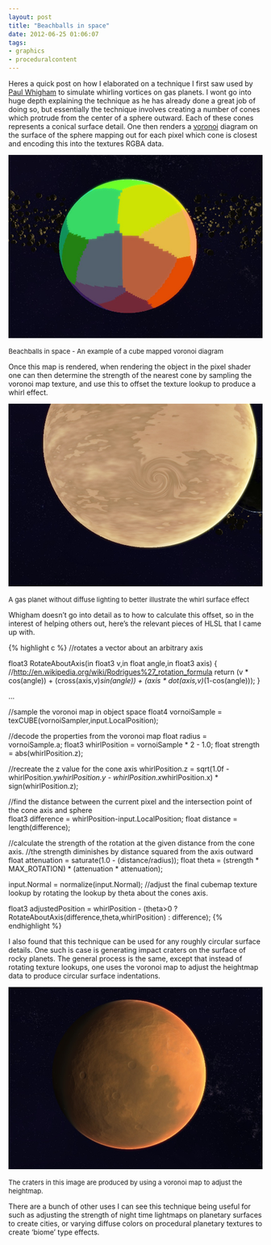```yaml
---
layout: post
title: "Beachballs in space"
date: 2012-06-25 01:06:07
tags:
- graphics
- proceduralcontent
---
```


Heres a quick post on how I elaborated on a technique I first saw used by [Paul Whigham](http://johnwhigham.blogspot.com/2011/11/gas-giants.html) to simulate whirling vortices on gas planets. I wont go into huge depth explaining the technique as he has already done a great job of doing so, but essentially the technique involves creating a number of cones which protrude from the center of a sphere outward. Each of these cones represents a conical surface detail. One then renders a [voronoi](http://en.wikipedia.org/wiki/Voronoi_diagram) diagram on the surface of the sphere mapping out for each pixel which cone is closest and encoding this into the textures RGBA data.

![image](/assets/images/news/2y3UmdweF0y0akK1yMXJ2Q.jpg)

<font size="2">Beachballs in space - An example of a cube mapped voronoi diagram</font>

Once this map is rendered, when rendering the object in the pixel shader one can then determine the strength of the nearest cone by sampling the voronoi map texture, and use this to offset the texture lookup to produce a whirl effect.

![image](/assets/images/news/gAp_qj_M40iNI1l6ebuPZw.jpg)

<font size="2">A gas planet without diffuse lighting to better illustrate the whirl surface effect</font>

Whigham doesn’t go into detail as to how to calculate this offset, so in the interest of helping others out, here’s the relevant pieces of HLSL that I came up with.

{% highlight c %}
//rotates a vector about an arbitrary axis

float3 RotateAboutAxis(in float3 v,in float angle,in float3 axis)
{
    //http://en.wikipedia.org/wiki/Rodrigues%27_rotation_formula
    return (v * cos(angle)) + (cross(axis,v)*sin(angle)) + (axis * dot(axis,v)*(1-cos(angle)));
}

...

//sample the voronoi map in object space
float4 vornoiSample = texCUBE(vornoiSampler,input.LocalPosition);

//decode the properties from the voronoi map
float radius = vornoiSample.a;
float3 whirlPosition = vornoiSample * 2 - 1.0;
float strength = abs(whirlPosition.z);

//recreate the z value for the cone axis
whirlPosition.z = sqrt(1.0f - whirlPosition.y*whirlPosition.y - whirlPosition.x*whirlPosition.x) * sign(whirlPosition.z);

//find the distance between the current pixel and the intersection point of the cone axis and sphere    
float3 difference = whirlPosition-input.LocalPosition;
float distance = length(difference);

//calculate the strength of the rotation at the given distance from the cone axis.
//the strength diminishes by distance squared from the axis outward
float attenuation = saturate(1.0 - (distance/radius));
float theta = (strength * MAX_ROTATION) * (attenuation * attenuation);

input.Normal = normalize(input.Normal);
//adjust the final cubemap texture lookup by rotating the lookup by theta about the cones axis.

float3 adjustedPosition = whirlPosition - (theta>0 ? RotateAboutAxis(difference,theta,whirlPosition) : difference);
{% endhighlight %}

I also found that this technique can be used for any roughly circular surface details. One such is case is generating impact craters on the surface of rocky planets. The general process is the same, except that instead of rotating texture lookups, one uses the voronoi map to adjust the heightmap data to produce circular surface indentations.

![image](/assets/images/news/WY0-d8lDykqqOpiNIKQG2A.jpg)

<font size="2">The craters in this image are produced by using a voronoi map to adjust the heightmap.</font>

There are a bunch of other uses I can see this technique being useful for such as adjusting the strength of night time lightmaps on planetary surfaces to create cities, or varying diffuse colors on procedural planetary textures to create ‘biome’ type effects.
